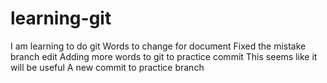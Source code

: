 # learning-git
I am learning to do git
Words to change for document 
Fixed the mistake branch edit 
Adding more words to git to practice commit
This seems like it will be useful
A new commit to practice branch